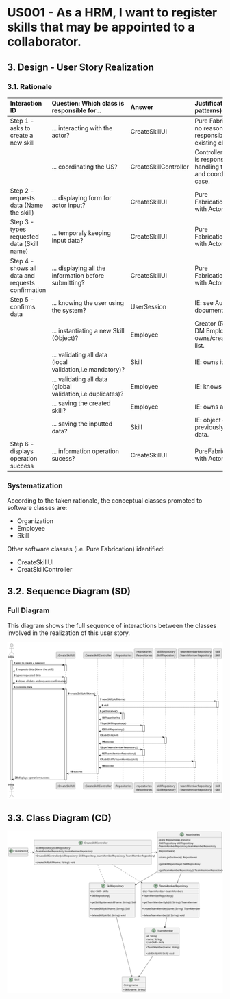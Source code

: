 # US001 - As a HRM, I want to register skills that may be appointed to a collaborator.

## 3. Design - User Story Realization 

### 3.1. Rationale


| Interaction ID                             | Question: Which class is responsible for...                 | Answer                | Justification (with patterns)                                                                       |
|:-------------------------------------------|:------------------------------------------------------------|:----------------------|:----------------------------------------------------------------------------------------------------|
| Step 1 - asks to create a new skill		  | ... interacting with the actor?                             | CreateSkillUI         | Pure Fabrication: there is no reason to assign this responsibility to any existing class in the DM. |
|                                            | ... coordinating the US?                                    | CreateSkillController | Controller: The controller is responsible for handling the user request and coordinating the use case.                                                                                        |
| Step 2 - requests data (Name the skill)    | ... displaying form for actor input?                        | CreateSkillUI         | Pure Fabrication(Interation with Actor)                                                             |
| Step 3 - types requested data (Skill name) | ... temporaly keeping input data?                           | CreateSkillUI         | Pure Fabrication(Interation with Actor)                                                             | 
| Step 4 - shows all data and requests confirmation | ... displaying all the information before submitting?       | CreateSkillUI         | Pure Fabrication(Interation with Actor)                                                             |
| Step 5 - confirms data			          | ... knowing the user using the system?                      | UserSession           | IE: see Auth component documentation.                                                               |        
| 	                                          | ... instantiating a new Skill (Object)?                     | Employee              | Creator (Rule 1/2): in the DM Employee owns/create/uses Skills list.                                |
|   		                                  | ... validating all data (local validation,i.e.mandatory)?   | Skill                 | IE: owns its data.                                                                                  |
| 		                                      | ... validating all data (global validation,i.e.duplicates)? | Employee              | IE: knows all its skills.                                                                           |
| 			  		                          | ... saving the created skill?                               | Employee              | IE: owns all its skills.                                                                            |
| 		                                      | ... saving the inputted data?                               | Skill                 | IE: object created previously has its own data.                                                     |
| Step 6 - displays operation success	  	  | ... information operation sucess?                           | CreateSkillUI         | PureFabrication(Interation with Actor)                                                              |              


### Systematization ##

According to the taken rationale, the conceptual classes promoted to software classes are: 

* Organization
* Employee
* Skill

Other software classes (i.e. Pure Fabrication) identified: 

* CreateSkillUI
* CreatSkillController


## 3.2. Sequence Diagram (SD)


### Full Diagram

This diagram shows the full sequence of interactions between the classes involved in the realization of this user story.

![Sequence Diagram - Full](svg/us001-sequence-diagram-full.svg)


## 3.3. Class Diagram (CD)

![Class Diagram](svg/us001-class-diagram.svg)